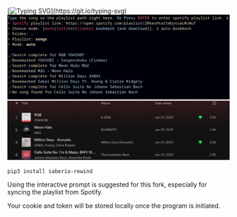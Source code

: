 [![Typing SVG](https://readme-typing-svg.demolab.com?font=Fira+Code&pause=1000&color=8130F7&width=435&lines=Replay+your+favorites+on+BeatSaber!)](https://git.io/typing-svg)
![CLI](./misc/cli.png)
![Spotify](./misc/spotify.png)


```
pip3 install saberio-rewind
```

Using the interactive prompt is suggested for this fork, especially for syncing the playlist from Spotify.

Your cookie and token will be stored locally once the program is initiated.